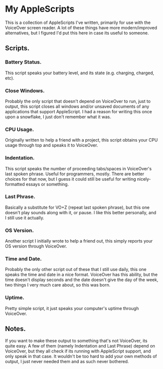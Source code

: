 # My AppleScripts

This is a collection of AppleScripts I've written, primarily for use with the VoiceOver screen reader. A lot of these things have more modern/improved alternatives, but I figured I'd put this here in case its useful to someone.

## Scripts.

### Battery Status.

This script speaks your battery level, and its state (e.g. charging, charged, etc).

### Close Windows.

Probably the only script that doesn't depend on VoiceOver to run, just to output, this script closes all windows and/or unsaved documents of any applications that support AppleScript. I had a reason for writing this once upon a snowflake, I just don't remember what it was.

### CPU Usage.

Originally written to help a friend with a project, this script obtains your CPU usage through top and speaks it to VoiceOver.

### Indentation.

This script speaks the number of proceeding tabs/spaces in VoiceOver's last spoken phrase. Useful for programmers, mostly. There are better choices for that now, but I guess it could still be useful for writing nicely-formatted essays or something.

### Last Phrase.

Basically a substitute for VO+Z (repeat last spoken phrase), but this one doesn't play sounds along with it, or pause. I like this better personally, and I still use it actually.

### OS Version.

Another script I initially wrote to help a friend out, this simply reports your OS version through VoiceOver.

### Time and Date.

Probably the only other script out of these that I still use daily, this one speaks the time and date in a nice format. VoiceOver has this ability, but the time doesn't display seconds and the date doesn't give the day of the week, two things I very much care about, so this was born.

### Uptime.

Pretty simple script, it just speaks your computer's uptime through VoiceOver.

## Notes.

If you want to make these output to something that's not VoiceOver, its quite easy. A few of them (namely Indentation and Last Phrase) depend on VoiceOver, but they all check if its running with AppleScript support, and only speak in that case. It wouldn't be too hard to add your own methods of output, I just never needed them and as such never bothered.
